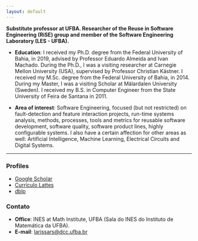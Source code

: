 ```yaml
---
layout: default
---
```


<!-- [Link to another page](./another-page.html). -->
**Substitute professor at UFBA. Researcher of the Reuse in Software Engineering (RiSE) group and member of the Software Engineering Laboratory (LES - UFBA).**

* **Education**: I received my Ph.D. degree from the Federal University of Bahia, in 2019, advised by Professor Eduardo Almeida and Ivan Machado. During the Ph.D., I was a visiting researcher at Carnegie Mellon University (USA), supervised by Professor Christian Kästner.
I received my M.Sc. degree from the Federal University of Bahia, in 2014. During my Master, I was a visiting Scholar at Mälardalen University (Sweden). I received my B.S. in Computer Engineer from the State University of Feira de Santana in 2011.


* **Area of ​​interest**: Software Engineering, focused (but not restricted) on fault-detection and feature interaction projects, run-time systems analysis, methods, processes, tools and metrics for reusable software development, software quality, software product lines, highly configurable systems. I also have a certain affection for other areas as well: Artificial Intelligence, Machine Learning, Electrical Circuits and Digital Systems.


* * *


### Profiles

- [Google Scholar](https://scholar.google.com.br/citations?user=Ut6HiuAAAAAJ&hl=pt-BR)
- [Currículo Lattes](http://lattes.cnpq.br/5750570352089990)
- [dblp](https://dblp.uni-trier.de/pers/hd/s/Soares:Larissa_Rocha)

### Contato

- **Office**: INES at Math Institute, UFBA (Sala do INES do Instituto de Matemática da UFBA).
- **E-mail**: larissars@dcc.ufba.br
